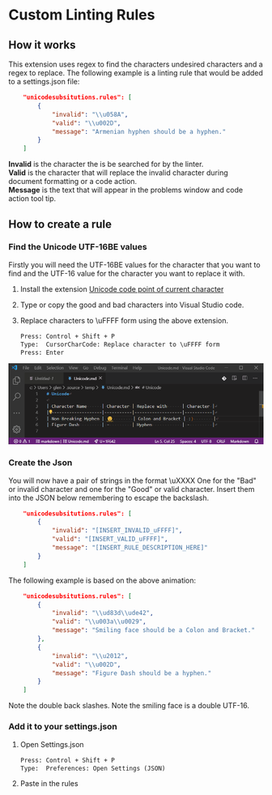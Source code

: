 # Custom Linting Rules

## How it works

This extension uses regex to find the characters undesired characters and a regex to replace.
The following example is a linting rule that would be added to a settings.json file:

```json
    "unicodesubsitutions.rules": [
        {
            "invalid": "\\u058A",
            "valid": "\\u002D",
            "message": "Armenian hyphen should be a hyphen."
        }
    ]
```

**Invalid** is the character the is be searched for by the linter.  
**Valid** is the character that will replace the invalid character during document formatting or a code action.  
**Message** is the text that will appear in the problems window and code action tool tip.

## How to create a rule

### Find the Unicode UTF-16BE values

Firstly you will need the UTF-16BE values for the character that you want to find and the UTF-16 value for the character you want to replace it with.

1. Install the extension [Unicode code point of current character](https://marketplace.visualstudio.com/items?itemName=zeithaste.cursorCharCode)

1. Type or copy the good and bad characters into Visual Studio code.

1. Replace characters to \uFFFF form using the above extension.

    ```plaintext
    Press: Control + Shift + P
    Type:  CursorCharCode: Replace character to \uFFFF form
    Press: Enter
    ```

![Animation](/images/AnimationRules.gif)

### Create the Json

You will now have a pair of strings in the format \uXXXX
One for the "Bad" or invalid character and one for the "Good" or valid character.
Insert them into the JSON below remembering to escape the backslash.

```json
    "unicodesubsitutions.rules": [
        {
            "invalid": "[INSERT_INVALID_uFFFF]",
            "valid": "[INSERT_VALID_uFFFF]",
            "message": "[INSERT_RULE_DESCRIPTION_HERE]"
        }
    ]
```

The following example is based on the above animation:

```json
    "unicodesubsitutions.rules": [
        {
            "invalid": "\\ud83d\\ude42",
            "valid": "\\u003a\\u0029",
            "message": "Smiling face should be a Colon and Bracket."
        },
        {
            "invalid": "\\u2012",
            "valid": "\\u002D",
            "message": "Figure Dash should be a hyphen."
        }
    ]
```

Note the double back slashes.
Note the smiling face is a double UTF-16.

### Add it to your settings.json

1. Open Settings.json

    ```plaintext
    Press: Control + Shift + P
    Type:  Preferences: Open Settings (JSON)
    ```

1. Paste in the rules
